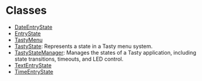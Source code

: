 # Classes

* [DateEntryState](a00080.md#a00080)
* [EntryState](a00084.md#a00084)
* [TastyMenu](a00120.md#a00120)
* [TastyState](a00124.md#a00124): Represents a state in a Tasty menu system.
* [TastyStateManager](a00132.md#a00132): Manages the states of a Tasty application, including state transitions, timeouts, and LED control.
* [TextEntryState](a00088.md#a00088)
* [TimeEntryState](a00092.md#a00092)